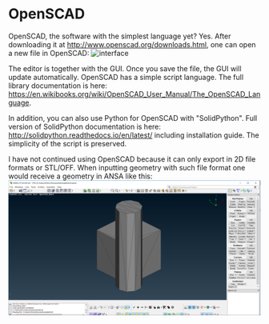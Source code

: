 # OpenSCAD
OpenSCAD, the software with the simplest language yet? Yes.
After downloading it at http://www.openscad.org/downloads.html, one can open a new file in OpenSCAD:
![interface](http://2.bp.blogspot.com/-V95eP3vKxZE/VBCFkK1V2QI/AAAAAAAACzU/C7lRiaDH1qo/s1600/mug_import.png)

The editor is together with the GUI. Once you save the file, the GUI will update automatically.
OpenSCAD has a simple script language. The full library documentation is here: https://en.wikibooks.org/wiki/OpenSCAD_User_Manual/The_OpenSCAD_Language.

In addition, you can also use Python for OpenSCAD with "SolidPython". Full version of SolidPython documentation is here: http://solidpython.readthedocs.io/en/latest/ including installation guide. The simplicity of the script is preserved.

I have not continued using OpenSCAD because it can only export in 2D file formats or STL/OFF. When inputting geometry with such file format one would receive a geometry in ANSA like this:
![ex](https://github.com/miaonaise/ABB-Summer-2017/blob/master/OpenSCAD/failscad.PNG)



